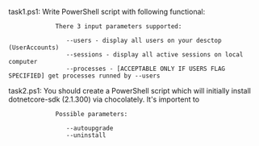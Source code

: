 task1.ps1:  Write PowerShell script with following functional:

                 There 3 input parameters supported:

                    --users - display all users on your desctop (UserAccounts)
                    --sessions - display all active sessions on local computer
                    --processes - [ACCEPTABLE ONLY IF USERS FLAG SPECIFIED] get processes runned by --users



task2.ps1:  You should create a PowerShell script which will initially install dotnetcore-sdk (2.1.300) via chocolately. It's importent to

                 Possible parameters:

                    --autoupgrade
                    --uninstall